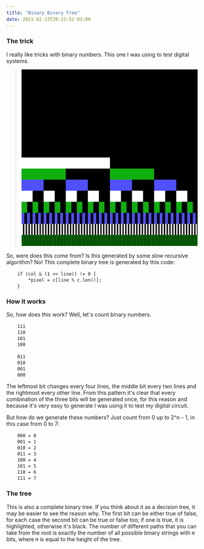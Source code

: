```yaml
---
title: "Binary Binary Tree"
date: 2021-02-23T20:22:52-03:00
---
```

### The trick
I really like tricks with binary numbers. This one I was using to test digital systems.

> ![image](/gallery/binbin-tree.png)  

So, were does this come from? Is this generated by some *slow* recursive algorithm? No! This complete binary tree is generated by this code:

        if (col & (1 << line)) != 0 {
            *pixel = c[line % c.len()];
        }

### How it works
So, how does this work? Well, let's count binary numbers.

        111
        110
        101
        100

        011
        010
        001
        000

The leftmost bit changes every four lines, the middle bit every two lines and the rightmost every other line. From this pattern it's clear that every combination of the three bits will be generated once, for this reason and because it's very easy to generate I was using it to test my digital circuit.

But how do we generate these numbers? Just count from 0 up to 2^n - 1, in this case from 0 to 7:

        000 = 0
        001 = 1
        010 = 2
        011 = 3
        100 = 4
        101 = 5
        110 = 6
        111 = 7

### The tree

This is also a complete binary tree. If you think about it as a decision tree, it may be easier to see the reason why. The first bit can be either true of false, for each case the second bit can be true or false too; if one is true, it is highlighted, otherwise it's black. The number of different paths that you can take from the root is exactly the number of all possible binary strings with `H` bits, where `H` is equal to the height of the tree.
